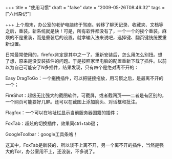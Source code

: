 +++
title = "使用习惯"
draft = "false"
date = "2009-05-26T08:46:32"
tags = ["六州杂记"]


+++
上个周末，办公室的老驴电脑终于驾崩。转移了聊天记录、收藏夹、文档等之后，重装。新系统就是快！可是，所有软件都没有了，一个一个的挨个重装。麻烦的不是重装，而是重装后的设置。就拿输入法来说吧，选择键、翻页键统统要重新设置。
  
日常最常使用的，firefox肯定是其中之一了。重新安装后，怎么用怎么别扭。想了想，原来是没安装插件的问题。于是按照家里电脑的配置重新下载了插件。以前以为自己可能安了N多插件，结果发现，只有四个是绝对离不开的：
  

  
Easy DragToGo：一个拖拽插件，可以把链接拖放，用习惯之后，是最离不开的一个；
  
FireShot：超级无比强大的截图软件，可截屏，或者截网页——二者是有区别的，一个网页可能要好几屏。还可以在截图上添加箭头、对话框和批注。
  
Flagfox：一个可以在地址栏显示当前服务器国籍的插件；
  
FoxTab：超炫的切换插件，效果同ctrl+tab键；
  
GoogleToolbar：google工具条咯！
  
这其中，FoxTab是新装的，所以谈不上离不开，另一个离不开的插件，当然是强大的Tor，办公室用不上，还没装，不多说了。